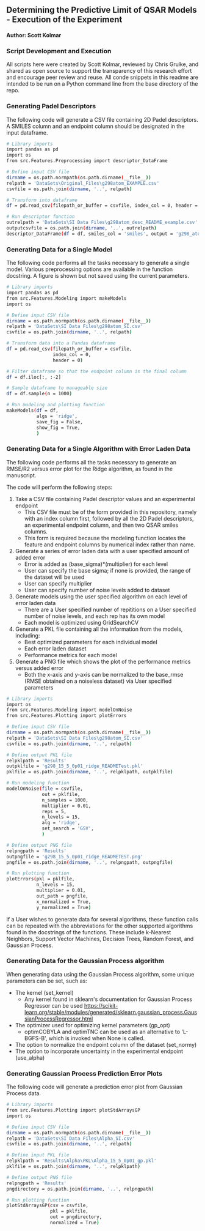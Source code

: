 ## Determining the Predictive Limit of QSAR Models - Execution of the Experiment
#### Author: Scott Kolmar

### Script Development and Execution
All scripts here were created by Scott Kolmar, reviewed by Chris Grulke, and shared as open source to
support the transparency of this research effort and encourage peer review and reuse.  All conde snippets in this readme
are intended to be run on a Python command line from the base directory of the repo.

### Generating Padel Descriptors
The following code will generate a CSV file containing 2D Padel descriptors. A SMILES column and an endpoint column 
should be designated in the input dataframe.

```bash
# Library imports
import pandas as pd
import os
from src.Features.Preprocessing import descriptor_DataFrame

# Define input CSV file
dirname = os.path.normpath(os.path.dirname(__file__))
relpath = 'DataSets\Original_Files\g298atom_EXAMPLE.csv'
csvfile = os.path.join(dirname, '..', relpath)

# Transform into dataframe
df = pd.read_csv(filepath_or_buffer = csvfile, index_col = 0, header = 0)

# Run descriptor function
outrelpath = 'DataSets\SI Data Files\g298atom_desc_README_example.csv'
outputcsvfile = os.path.join(dirname, '..', outrelpath)
descriptor_DataFrame(df = df, smiles_col = 'smiles', output = 'g298_atom', csv = outputcsvfile)
```

### Generating Data for a Single Model
The following code performs all the tasks necessary to generate a single model. Various preprocessing options are available
in the function docstring. A figure is shown but not saved using the current parameters.

```bash
# Library imports
import pandas as pd
from src.Features.Modeling import makeModels
import os

# Define input CSV file
dirname = os.path.normpath(os.path.dirname(__file__))
relpath = 'DataSets\SI Data Files\g298atom_SI.csv'
csvfile = os.path.join(dirname, '..', relpath)

# Transform data into a Pandas dataframe
df = pd.read_csv(filepath_or_buffer = csvfile,
                 index_col = 0,
                 header = 0)

# Filter dataframe so that the endpoint column is the final column
df = df.iloc[:, :-2]

# Sample dataframe to manageable size
df = df.sample(n = 1000)

# Run modeling and plotting function
makeModels(df = df,
           algs = 'ridge',
           save_fig = False,
           show_fig = True,
           )

```


### Generating Data for a Single Algorithm with Error Laden Data
The following code performs all the tasks necessary to generate an RMSE/R2 versus error plot for the Ridge algorithm, as
found in the manuscript.

The code will perform the following steps:
1. Take a CSV file containing Padel descriptor values and an experimental endpoint
   * This CSV file must be of the form provided in this repository, namely with an index column first, followed by all the 2D Padel descriptors, an experimental endpoint column, and then two QSAR smiles columns.
   * This form is required because the modeling function locates the feature and endpoint columns by numerical index rather than name.
2. Generate a series of error laden data with a user specified amount of added error
   * Error is added as (base_sigma)*(multiplier) for each level
   * User can specify the base sigma; if none is provided, the range of the dataset will be used
   * User can specify multiplier
   * User can specify number of noise levels added to dataset
3. Generate models using the user specified algorithm on each level of error laden data
   * There are a User specified number of repititions on a User specified number of noise levels, and each rep has its own model
   * Each model is optimized using GridSearchCV
4. Generate a PKL file containing all the information from the models, including:
    * Best optimized parameters for each individual model
    * Each error laden dataset
    * Performance metrics for each model
5. Generate a PNG file which shows the plot of the performance metrics versus added error
   * Both the x-axis and y-axis can be normalized to the base_rmse (RMSE obtained on a noiseless dataset) via User specified parameters

```bash
# Library imports
import os
from src.Features.Modeling import modelOnNoise
from src.Features.Plotting import plotErrors

# Define input CSV file
dirname = os.path.normpath(os.path.dirname(__file__))
relpath = 'DataSets\SI Data Files\g298atom_SI.csv'
csvfile = os.path.join(dirname, '..', relpath)

# Define output PKL file
relpklpath = 'Results'
outpklfile = 'g298_15_5_0p01_ridge_READMETest.pkl'
pklfile = os.path.join(dirname, '..', relpklpath, outpklfile)

# Run modeling function
modelOnNoise(file = csvfile,
             out = pklfile,
             n_samples = 1000,
             multiplier = 0.01,
             reps = 5,
             n_levels = 15,
             alg = 'ridge',
             set_search = 'GSV',
             )

# Define output PNG file
relpngpath = 'Results'
outpngfile = 'g298_15_5_0p01_ridge_READMETEST.png'
pngfile = os.path.join(dirname, '..', relpngpath, outpngfile)

# Run plotting function
plotErrors(pkl = pklfile,
           n_levels = 15,
           multiplier = 0.01,
           out_path = pngfile,
           x_normalized = True,
           y_normalized = True)

```
If a User wishes to generate data for several algorithms, these function calls can be repeated with the abbreviations
for the other supported algorithms found in the docstrings of the functions. These include k-Nearest Neighbors,
Support Vector Machines, Decision Trees, Random Forest, and Gaussian Process.

### Generating Data for the Gaussian Process algorithm
When generating data using the Gaussian Process algorithm, some unique parameters can be set, such as: 
   * The kernel (set_kernel)
     * Any kernel found in sklearn's documentation for Gaussian Process Regressor can be used https://scikit-learn.org/stable/modules/generated/sklearn.gaussian_process.GaussianProcessRegressor.html
   * The optimizer used for optimizing kernel parameters (gp_opt)
     * optimCOBYLA and optimTNC can be used as an alternative to 'L-BGFS-B', which is invoked when None is called.
   * The option to normalize the endpoint column of the dataset (set_normy)
   * The option to incorporate uncertainty in the experimental endpoint (use_alpha)

### Generating Gaussian Process Prediction Error Plots
The following code will generate a prediction error plot from Gaussian Process data.

```bash
# Library imports
from src.Features.Plotting import plotStdArraysGP
import os

# Define input CSV file
dirname = os.path.normpath(os.path.dirname(__file__))
relpath = 'DataSets\SI Data Files\Alpha_SI.csv'
csvfile = os.path.join(dirname, '..', relpath)

# Define input PKL file
relpklpath = 'Results\Alpha\PKL\Alpha_15_5_0p01_gp.pkl'
pklfile = os.path.join(dirname, '..', relpklpath)

# Define output PNG file
relpngpath = 'Results'
pngdirectory = os.path.join(dirname, '..', relpngpath)

# Run plotting function
plotStdArraysGP(csv = csvfile,
                pkl = pklfile,
                out = pngdirectory,
                normalized = True)

```

